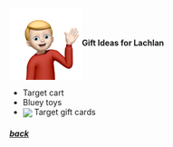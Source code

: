 <img src="assets/images/lachlan2.png" align="center" width="128" >**Gift Ideas for Lachlan**

- Target cart
- Bluey toys
- <img src="https://www.justdrums.com/wp-content/uploads/2018/12/giftcard_image1.png" align="center" width="64"> Target gift cards

<!--
<a href="link"><img src="imagelink" align="center" width="64" ></a> [ItemName](link) |
$price
-->

##### [back](readme.md)
